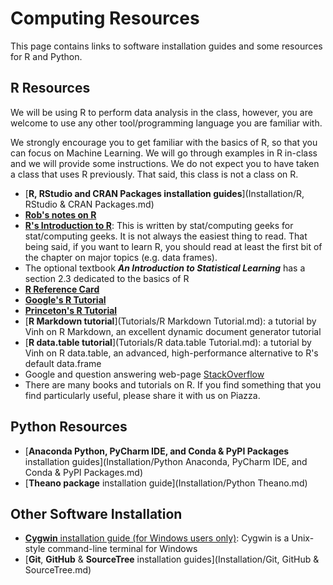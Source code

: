 # **Computing Resources**

This page contains links to software installation guides and some resources for R and Python.


## R Resources 

We will be using R to perform data analysis in the class, however, you are welcome to use
any other tool/programming language you are familiar with.

We strongly encourage you to get familiar with the basics of R, so that you can focus on Machine Learning.
We will go through examples in R in-class and we will provide some instructions. We do not expect
you to have taken a class that uses R previously. That said, this class is not a class on R.

- [**R, RStudio and CRAN Packages installation guides**](Installation/R, RStudio & CRAN Packages.md)
- [**Rob's notes on R**](http://www.rob-mcculloch.org/2015_exec_data_mining/Simple-R-Introduction.pdf)
- [**R's Introduction to R**](http://www.rob-mcculloch.org/2015_exec_data_mining/R-intro.pdf):
This is written by stat/computing geeks for stat/computing geeks. It is not always the easiest thing to read.
That being said, if you want to learn R, you should read at least the first bit of the chapter on major topics (e.g. data frames).
- The optional textbook ***An Introduction to Statistical Learning*** has a section 2.3 dedicated to the basics of R
- [**R Reference Card**](http://cran.r-project.org/doc/contrib/Short-refcard.pdf)
- [**Google's R Tutorial**](http://www.youtube.com/playlist?list=PLOU2XLYxmsIK9qQfztXeybpHvru-TrqAP)
- [**Princeton's R Tutorial**](http://data.princeton.edu/R)
- [**R Markdown tutorial**](Tutorials/R Markdown Tutorial.md): a tutorial by Vinh on R Markdown,
an excellent dynamic document generator  tutorial
- [**R data.table tutorial**](Tutorials/R data.table Tutorial.md): a tutorial by Vinh on R data.table,
an advanced, high-performance alternative to R's default data.frame
- Google and question answering web-page [StackOverflow](http://stackoverflow.com)
- There are many books and tutorials on R. If you find something that you find particularly useful, please share it with us on Piazza.


## Python Resources

- [**Anaconda Python, PyCharm IDE, and Conda & PyPI Packages** installation guides](Installation/Python Anaconda, PyCharm IDE, and Conda & PyPI Packages.md)
- [**Theano package** installation guide](Installation/Python Theano.md)

## Other Software Installation

- [**Cygwin** installation guide (for Windows users only)](Installation/Cygwin.md):
Cygwin is a Unix-style command-line terminal for Windows
- [**Git**, **GitHub** & **SourceTree** installation guides](Installation/Git, GitHub & SourceTree.md)
